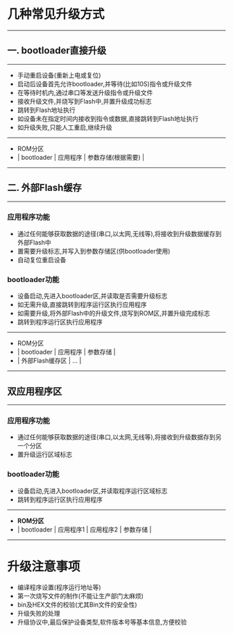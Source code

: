 # 几种常见升级方式
---

## 一. bootloader直接升级
---

- 手动重启设备(重新上电或复位)
- 启动后设备首先允许bootloader,并等待(比如10S)指令或升级文件
- 在等待时机内,通过串口等发送升级指令或升级文件
- 接收升级文件,并烧写到Flash中,并置升级成功标志
- 跳转到Flash地址执行
- 如设备未在指定时间内接收到指令或数据,直接跳转到Flash地址执行
- 如升级失败,只能人工重启,继续升级

 
---
-  ROM分区
- | bootloader | 应用程序 | 参数存储(根据需要) |
---

## 二. 外部Flash缓存
---

### 应用程序功能

- 通过任何能够获取数据的途径(串口,以太网,无线等),将接收到升级数据缓存到外部Flash中
- 置需要升级标志,并写入到参数存储区(供bootloader使用)
- 自动复位重启设备

### bootloader功能

- 设备启动,先进入bootloader区,并读取是否需要升级标志
- 如无需升级,直接跳转到程序运行区执行应用程序
- 如需要升级,将外部Flash中的升级文件,烧写到ROM区,并置升级完成标志
- 跳转到程序运行区执行应用程序

 
---
-  ROM分区
- | bootloader | 应用程序 | 参数存储 |
- | 外部Flash缓存区 | ... |
---

## 双应用程序区
---

### 应用程序功能

- 通过任何能够获取数据的途径(串口,以太网,无线等),将接收到升级数据存到另一个分区
- 置升级运行区域标志

### bootloader功能

- 设备启动,先进入bootloader区,并读取程序运行区域标志
- 跳转到程序运行区执行应用程序

---
- **ROM分区**
- | bootloader | 应用程序1 | 应用程序2 | 参数存储 |
---



# 升级注意事项

* 编译程序设置(程序运行地址等)
* 第一次烧写文件的制作(不能让生产部门太麻烦)
* bin及HEX文件的校验(尤其Bin文件的安全性)
* 升级失败的处理
* 升级协议中,最后保护设备类型,软件版本号等基本信息,方便校验